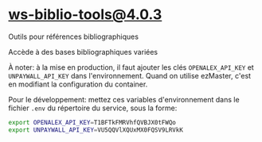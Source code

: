 # ws-biblio-tools@4.0.3

Outils pour références bibliographiques

Accède à des bases bibliographiques variées

À noter: à la mise en production, il faut ajouter les clés `OPENALEX_API_KEY` et
`UNPAYWALL_API_KEY` dans l'environnement. Quand on utilise ezMaster, c'est en
modifiant la configuration du container.

Pour le développement: mettez ces variables d'environnement dans le fichier
`.env` du répertoire du service, sous la forme:

```sh
export OPENALEX_API_KEY=T1BFTkFMRVhfQVBJX0tFWQo
export UNPAYWALL_API_KEY=VU5QQVlXQUxMX0FQSV9LRVkK
```
